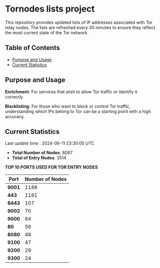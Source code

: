 # Tornodes lists project

This repository provides updated lists of IP addresses associated with Tor relay nodes. The lists are refreshed every 30 minutes to ensure they reflect the most current state of the Tor network.

## Table of Contents

- [Purpose and Usage](#purpose-and-usage)
- [Current Statistics](#current-statistics)


## Purpose and Usage

**Enrichment**: For services that wish to allow Tor traffic or identify it correctly.

**Blacklisting**: For those who want to block or control Tor traffic, understanding which IPs belong to Tor can be a starting point with a high accuracy.

## Current Statistics

Last update time : 2024-06-11 23:30:05 UTC

- **Total Number of Nodes**: 8087
- **Total of Entry Nodes**: 3514

**TOP 10 PORTS USED FOR TOR ENTRY NODES**

| **Port** | **Number of Nodes** |
|------|-----------------|
| **9001**   | 1188  |
| **443**   | 1181  |
| **8443**   | 107  |
| **9002**   | 70  |
| **9000**   | 64  |
| **80**   | 56  |
| **8080**   | 48  |
| **9100**   | 47  |
| **9200**   | 29  |
| **9300**   | 24  |

